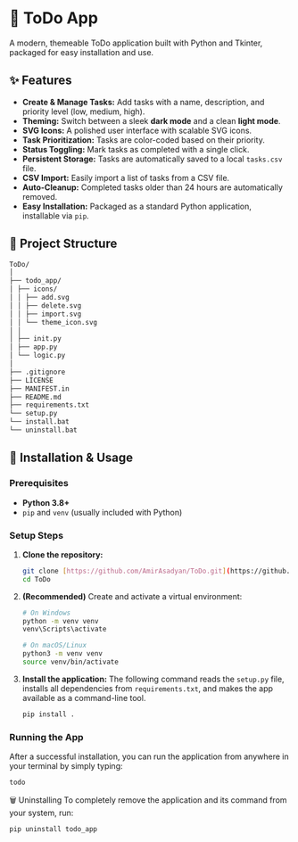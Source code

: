 # 📝 ToDo App

A modern, themeable ToDo application built with Python and Tkinter, packaged for easy installation and use.

## ✨ Features

- **Create & Manage Tasks:** Add tasks with a name, description, and priority level (low, medium, high).
- **Theming:** Switch between a sleek **dark mode** and a clean **light mode**.
- **SVG Icons:** A polished user interface with scalable SVG icons.
- **Task Prioritization:** Tasks are color-coded based on their priority.
- **Status Toggling:** Mark tasks as completed with a single click.
- **Persistent Storage:** Tasks are automatically saved to a local `tasks.csv` file.
- **CSV Import:** Easily import a list of tasks from a CSV file.
- **Auto-Cleanup:** Completed tasks older than 24 hours are automatically removed.
- **Easy Installation:** Packaged as a standard Python application, installable via `pip`.

## 📂 Project Structure

```bash
ToDo/
│
├── todo_app/
│ ├── icons/
│ │ ├── add.svg
│ │ ├── delete.svg
│ │ ├── import.svg
│ │ └── theme_icon.svg
│ │
│ ├── init.py
│ ├── app.py
│ └── logic.py
│
├── .gitignore
├── LICENSE
├── MANIFEST.in
├── README.md
├── requirements.txt
└── setup.py
└── install.bat
└── uninstall.bat
```

## 🚀 Installation & Usage

### Prerequisites

- **Python 3.8+**
- `pip` and `venv` (usually included with Python)

### Setup Steps

1.  **Clone the repository:**

    ```bash
    git clone [https://github.com/AmirAsadyan/ToDo.git](https://github.com/AmirAsadyan/ToDo.git)
    cd ToDo
    ```

2.  **(Recommended)** Create and activate a virtual environment:

    ```bash
    # On Windows
    python -m venv venv
    venv\Scripts\activate

    # On macOS/Linux
    python3 -m venv venv
    source venv/bin/activate
    ```

3.  **Install the application:**
    The following command reads the `setup.py` file, installs all dependencies from `requirements.txt`, and makes the app available as a command-line tool.
    ```bash
    pip install .
    ```

### Running the App

After a successful installation, you can run the application from anywhere in your terminal by simply typing:

```bash
todo
```

🗑️ Uninstalling
To completely remove the application and its command from your system, run:

```bash
pip uninstall todo_app
```

